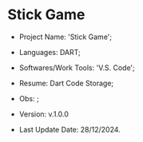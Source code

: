 # Stick Game

- Project Name: 'Stick Game';
- Languages: DART;
- Softwares/Work Tools: 'V.S. Code';
- Resume: Dart Code Storage;
- Obs: ;
- Version: v.1.0.0

- Last Update Date: 28/12/2024.

##